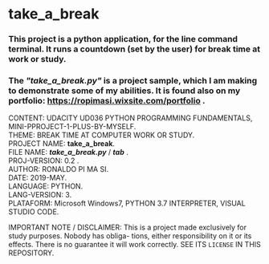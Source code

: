 # take_a_break  

### This project is a python application, for the line command terminal. It runs a countdown (set by the user) for break time at work or study.  

### The **_"take_a_break.py"_** is a project sample, which I am making to demonstrate some of my abilities. It is found also on my portfolio: https://ropimasi.wixsite.com/portfolio .  

CONTENT: UDACITY UD036 PYTHON PROGRAMMING FUNDAMENTALS, MINI-PPROJECT-1-PLUS-BY-MYSELF.  
THEME: BREAK TIME AT COMPUTER WORK OR STUDY.  
PROJECT NAME: **take_a_break**.  
FILE NAME: **_take_a_break.py_** / **_tab_** .  
PROJ-VERSION: 0.2 .  
AUTHOR: RONALDO PI MA SI.  
DATE: 2019-MAY.  
LANGUAGE: PYTHON.  
LANG-VERSION: 3.  
PLATAFORM: Microsoft Windows7, PYTHON 3.7 INTERPRETER, VISUAL STUDIO CODE.  

IMPORTANT NOTE / DISCLAIMER:
This is a project made exclusively for study purposes. Nobody has obliga-
tions, either responsibility on it or its effects. There is no guarantee
it will work correctly. SEE ITS `LICENSE` IN THIS REPOSITORY.  

